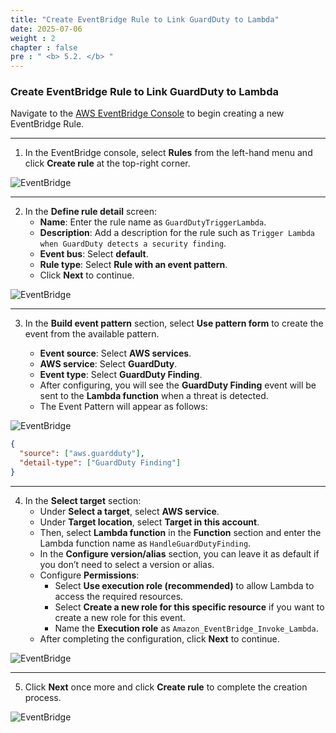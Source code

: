 ```yaml
---
title: "Create EventBridge Rule to Link GuardDuty to Lambda"
date: 2025-07-06
weight : 2
chapter : false
pre : " <b> 5.2. </b> "
---
```


### Create EventBridge Rule to Link GuardDuty to Lambda

Navigate to the [AWS EventBridge Console](https://console.aws.amazon.com/events/) to begin creating a new EventBridge Rule.

---

1. In the EventBridge console, select **Rules** from the left-hand menu and click **Create rule** at the top-right corner.

![EventBridge](/images/5.Lambda/10-lambda.png)  

---

2. In the **Define rule detail** screen:
   - **Name**: Enter the rule name as `GuardDutyTriggerLambda`.
   - **Description**: Add a description for the rule such as `Trigger Lambda when GuardDuty detects a security finding`.
   - **Event bus**: Select **default**.
   - **Rule type**: Select **Rule with an event pattern**.
   - Click **Next** to continue.

![EventBridge](/images/5.Lambda/11-lambda.png)  

---

3. In the **Build event pattern** section, select **Use pattern form** to create the event from the available pattern.

   - **Event source**: Select **AWS services**.
   - **AWS service**: Select **GuardDuty**.
   - **Event type**: Select **GuardDuty Finding**.
   - After configuring, you will see the **GuardDuty Finding** event will be sent to the **Lambda function** when a threat is detected.
   - The Event Pattern will appear as follows:

![EventBridge](/images/5.Lambda/12-lambda.png)  

```json
{
  "source": ["aws.guardduty"],
  "detail-type": ["GuardDuty Finding"]
}

```
---

4. In the **Select target** section:
   - Under **Select a target**, select **AWS service**.
   - Under **Target location**, select **Target in this account**.
   - Then, select **Lambda function** in the **Function** section and enter the Lambda function name as `HandleGuardDutyFinding`.
   - In the **Configure version/alias** section, you can leave it as default if you don’t need to select a version or alias.
   - Configure **Permissions**:
     - Select **Use execution role (recommended)** to allow Lambda to access the required resources.
     - Select **Create a new role for this specific resource** if you want to create a new role for this event.
     - Name the **Execution role** as `Amazon_EventBridge_Invoke_Lambda`.
   - After completing the configuration, click **Next** to continue.

![EventBridge](/images/5.Lambda/13-lambda.png)  

---

5. Click **Next** once more and click **Create rule** to complete the creation process.

![EventBridge](/images/5.Lambda/14-lambda.png)  
